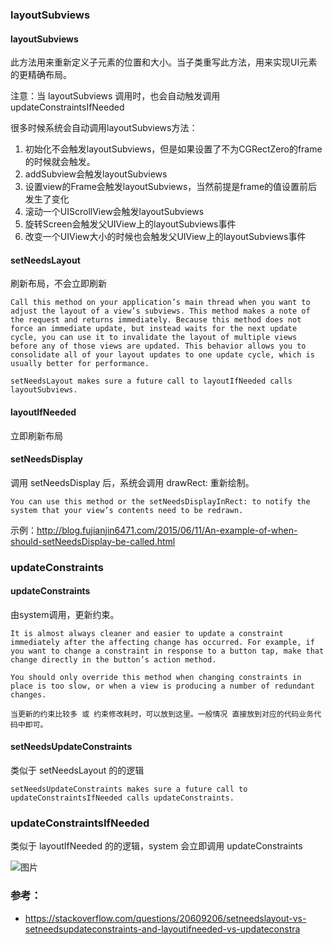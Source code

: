 ### layoutSubviews

#### layoutSubviews

此方法用来重新定义子元素的位置和大小。当子类重写此方法，用来实现UI元素的更精确布局。

注意：当 layoutSubviews 调用时，也会自动触发调用 updateConstraintsIfNeeded

很多时候系统会自动调用layoutSubviews方法：
1. 初始化不会触发layoutSubviews，但是如果设置了不为CGRectZero的frame的时候就会触发。
2. addSubview会触发layoutSubviews
3. 设置view的Frame会触发layoutSubviews，当然前提是frame的值设置前后发生了变化
4. 滚动一个UIScrollView会触发layoutSubviews
5. 旋转Screen会触发父UIView上的layoutSubviews事件
6. 改变一个UIView大小的时候也会触发父UIView上的layoutSubviews事件

#### setNeedsLayout 

刷新布局，不会立即刷新

```
Call this method on your application’s main thread when you want to adjust the layout of a view’s subviews. This method makes a note of the request and returns immediately. Because this method does not force an immediate update, but instead waits for the next update cycle, you can use it to invalidate the layout of multiple views before any of those views are updated. This behavior allows you to consolidate all of your layout updates to one update cycle, which is usually better for performance.

setNeedsLayout makes sure a future call to layoutIfNeeded calls layoutSubviews.
```

#### layoutIfNeeded

立即刷新布局

#### setNeedsDisplay 
调用 setNeedsDisplay 后，系统会调用 drawRect: 重新绘制。

```
You can use this method or the setNeedsDisplayInRect: to notify the system that your view’s contents need to be redrawn.
```
示例：http://blog.fujianjin6471.com/2015/06/11/An-example-of-when-should-setNeedsDisplay-be-called.html


### updateConstraints

#### updateConstraints

由system调用，更新约束。

```
It is almost always cleaner and easier to update a constraint immediately after the affecting change has occurred. For example, if you want to change a constraint in response to a button tap, make that change directly in the button’s action method.

You should only override this method when changing constraints in place is too slow, or when a view is producing a number of redundant changes.

当更新的约束比较多 或 约束修改耗时，可以放到这里。一般情况 直接放到对应的代码业务代码中即可。
```

#### setNeedsUpdateConstraints

类似于 setNeedsLayout 的的逻辑

```
setNeedsUpdateConstraints makes sure a future call to updateConstraintsIfNeeded calls updateConstraints.
```

### updateConstraintsIfNeeded

类似于 layoutIfNeeded 的的逻辑，system 会立即调用 updateConstraints

![图片](https://i.stack.imgur.com/i9YuN.png)



### 参考：
- https://stackoverflow.com/questions/20609206/setneedslayout-vs-setneedsupdateconstraints-and-layoutifneeded-vs-updateconstra